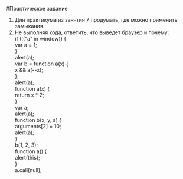 #Практическое задание <br>
1. Для практикума из занятия 7 продумать, где можно применить замыкания. <br>
2. Не выполняя кода, ответить, что выведет браузер и почему: <br>
if (!("a" in window)) { <br>
    var a = 1; <br>
} <br>
alert(a); <br>
var b = function a(x) { <br>
    x && a(--x); <br>
}; <br>
alert(a); <br>
function a(x) { <br>
    return x * 2; <br>
} <br>
var a; <br>
alert(a); <br>
function b(x, y, a) { <br>
    arguments[2] = 10; <br>
    alert(a); <br>
} <br>
b(1, 2, 3); <br>
function a() { <br>
    alert(this); <br>
} <br>
a.call(null); <br>